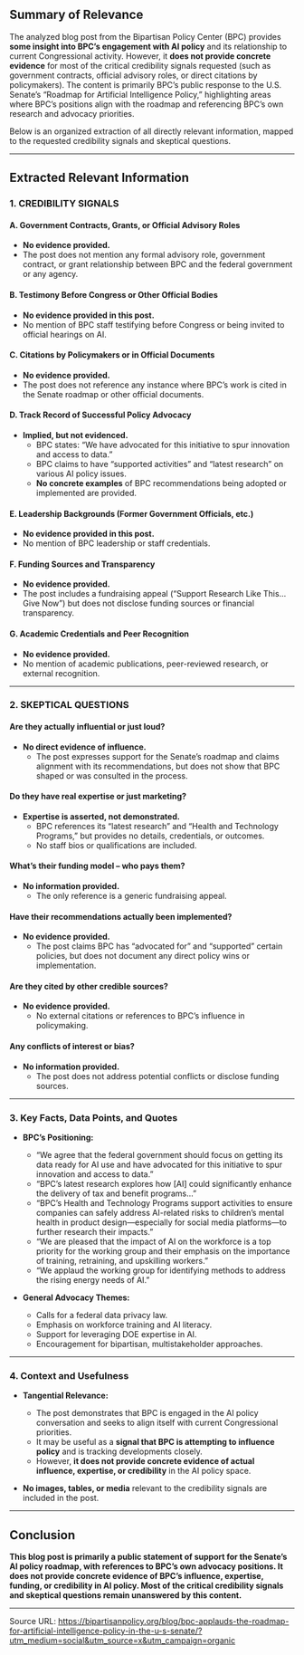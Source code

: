 ## Summary of Relevance

The analyzed blog post from the Bipartisan Policy Center (BPC) provides **some insight into BPC’s engagement with AI policy** and its relationship to current Congressional activity. However, it **does not provide concrete evidence** for most of the critical credibility signals requested (such as government contracts, official advisory roles, or direct citations by policymakers). The content is primarily BPC’s public response to the U.S. Senate’s “Roadmap for Artificial Intelligence Policy,” highlighting areas where BPC’s positions align with the roadmap and referencing BPC’s own research and advocacy priorities.

Below is an organized extraction of all directly relevant information, mapped to the requested credibility signals and skeptical questions.

---

## Extracted Relevant Information

### 1. **CREDIBILITY SIGNALS**

#### A. Government Contracts, Grants, or Official Advisory Roles
- **No evidence provided.**
- The post does not mention any formal advisory role, government contract, or grant relationship between BPC and the federal government or any agency.

#### B. Testimony Before Congress or Other Official Bodies
- **No evidence provided in this post.**
- No mention of BPC staff testifying before Congress or being invited to official hearings on AI.

#### C. Citations by Policymakers or in Official Documents
- **No evidence provided.**
- The post does not reference any instance where BPC’s work is cited in the Senate roadmap or other official documents.

#### D. Track Record of Successful Policy Advocacy
- **Implied, but not evidenced.**
    - BPC states: “We have advocated for this initiative to spur innovation and access to data.”
    - BPC claims to have “supported activities” and “latest research” on various AI policy issues.
    - **No concrete examples** of BPC recommendations being adopted or implemented are provided.

#### E. Leadership Backgrounds (Former Government Officials, etc.)
- **No evidence provided in this post.**
- No mention of BPC leadership or staff credentials.

#### F. Funding Sources and Transparency
- **No evidence provided.**
- The post includes a fundraising appeal (“Support Research Like This... Give Now”) but does not disclose funding sources or financial transparency.

#### G. Academic Credentials and Peer Recognition
- **No evidence provided.**
- No mention of academic publications, peer-reviewed research, or external recognition.

---

### 2. **SKEPTICAL QUESTIONS**

#### Are they actually influential or just loud?
- **No direct evidence of influence.**
    - The post expresses support for the Senate’s roadmap and claims alignment with its recommendations, but does not show that BPC shaped or was consulted in the process.

#### Do they have real expertise or just marketing?
- **Expertise is asserted, not demonstrated.**
    - BPC references its “latest research” and “Health and Technology Programs,” but provides no details, credentials, or outcomes.
    - No staff bios or qualifications are included.

#### What’s their funding model – who pays them?
- **No information provided.**
    - The only reference is a generic fundraising appeal.

#### Have their recommendations actually been implemented?
- **No evidence provided.**
    - The post claims BPC has “advocated for” and “supported” certain policies, but does not document any direct policy wins or implementation.

#### Are they cited by other credible sources?
- **No evidence provided.**
    - No external citations or references to BPC’s influence in policymaking.

#### Any conflicts of interest or bias?
- **No information provided.**
    - The post does not address potential conflicts or disclose funding sources.

---

### 3. **Key Facts, Data Points, and Quotes**

- **BPC’s Positioning:**
    - “We agree that the federal government should focus on getting its data ready for AI use and have advocated for this initiative to spur innovation and access to data.”
    - “BPC’s latest research explores how [AI] could significantly enhance the delivery of tax and benefit programs…”
    - “BPC’s Health and Technology Programs support activities to ensure companies can safely address AI-related risks to children’s mental health in product design—especially for social media platforms—to further research their impacts.”
    - “We are pleased that the impact of AI on the workforce is a top priority for the working group and their emphasis on the importance of training, retraining, and upskilling workers.”
    - “We applaud the working group for identifying methods to address the rising energy needs of AI.”

- **General Advocacy Themes:**
    - Calls for a federal data privacy law.
    - Emphasis on workforce training and AI literacy.
    - Support for leveraging DOE expertise in AI.
    - Encouragement for bipartisan, multistakeholder approaches.

---

### 4. **Context and Usefulness**

- **Tangential Relevance:**  
    - The post demonstrates that BPC is engaged in the AI policy conversation and seeks to align itself with current Congressional priorities.
    - It may be useful as a **signal that BPC is attempting to influence policy** and is tracking developments closely.
    - However, **it does not provide concrete evidence of actual influence, expertise, or credibility** in the AI policy space.

- **No images, tables, or media** relevant to the credibility signals are included in the post.

---

## Conclusion

**This blog post is primarily a public statement of support for the Senate’s AI policy roadmap, with references to BPC’s own advocacy positions. It does not provide concrete evidence of BPC’s influence, expertise, funding, or credibility in AI policy. Most of the critical credibility signals and skeptical questions remain unanswered by this content.**

---

Source URL: https://bipartisanpolicy.org/blog/bpc-applauds-the-roadmap-for-artificial-intelligence-policy-in-the-u-s-senate/?utm_medium=social&utm_source=x&utm_campaign=organic